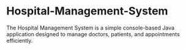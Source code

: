 # Hospital-Management-System
 The Hospital Management System is a simple console-based Java application designed to manage doctors, patients, and appointments efficiently.
